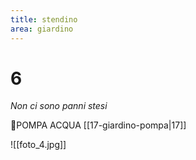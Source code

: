 ```yaml
---
title: stendino
area: giardino
---
```

# 6
_Non ci sono panni stesi_

👀POMPA ACQUA [[17-giardino-pompa|17]]

![[foto_4.jpg]]